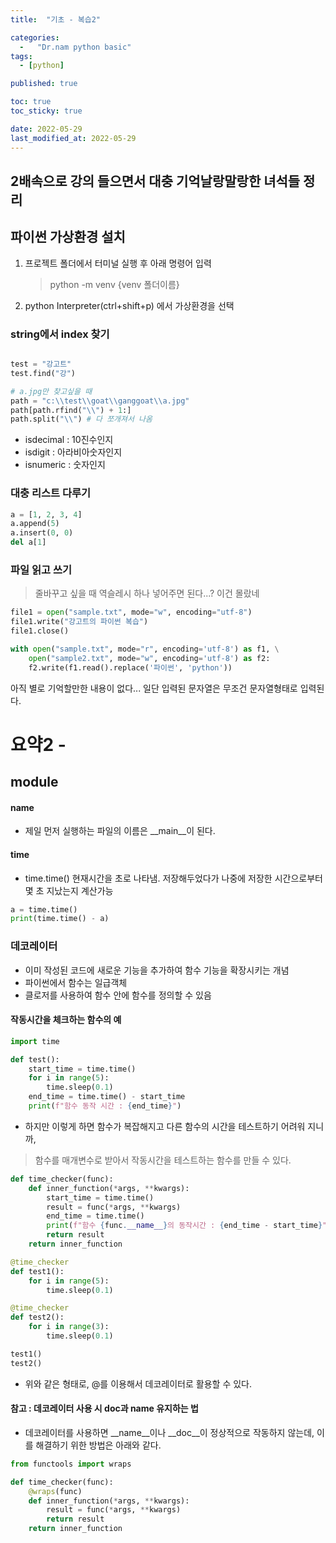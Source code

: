 ```yaml
---
title:  "기초 - 복습2"

categories:
  -   "Dr.nam python basic"
tags:
  - [python]

published: true

toc: true
toc_sticky: true

date: 2022-05-29
last_modified_at: 2022-05-29
---
```


## 2배속으로 강의 들으면서 대충 기억날랑말랑한 녀석들 정리

## 파이썬 가상환경 설치
1. 프로젝트 폴더에서 터미널 실행 후 아래 명령어 입력 
    > python -m venv {venv 폴더이름}
2. python Interpreter(ctrl+shift+p) 에서 가상환경을 선택

### string에서 index 찾기
```python

test = "강고트"
test.find("강")

# a.jpg만 찾고싶을 때
path = "c:\\test\\goat\\ganggoat\\a.jpg"
path[path.rfind("\\") + 1:]
path.split("\\") # 다 쪼개져서 나옴
```

- isdecimal : 10진수인지 
- isdigit : 아라비아숫자인지 
- isnumeric : 숫자인지 

### 대충 리스트 다루기
```python
a = [1, 2, 3, 4]
a.append(5)
a.insert(0, 0)
del a[1]
```

### 파일 읽고 쓰기
> 줄바꾸고 싶을 때 역슬레시 하나 넣어주면 된다...? 이건 몰랐네
```python
file1 = open("sample.txt", mode="w", encoding="utf-8")
file1.write("강고트의 파이썬 복습")
file1.close()

with open("sample.txt", mode="r", encoding='utf-8') as f1, \
    open("sample2.txt", mode="w", encoding='utf-8') as f2:
    f2.write(f1.read().replace('파이썬', 'python'))
```

아직 별로 기억할만한 내용이 없다... 
일단 입력된 문자열은 무조건 문자열형태로 입력된다. 

# 요약2 - 

## module

#### __name__
- 제일 먼저 실행하는 파일의 이름은 __main__이 된다. 

#### time
- time.time() 현재시간을 초로 나타냄. 저장해두었다가 나중에 저장한 시간으로부터 몇 초 지났는지 계산가능 
```python
a = time.time()
print(time.time() - a)
```

### 데코레이터 
- 이미 작성된 코드에 새로운 기능을 추가하여 함수 기능을 확장시키는 개념 
- 파이썬에서 함수는 일급객체 
- 클로저를 사용하여 함수 안에 함수를 정의할 수 있음 

#### 작동시간을 체크하는 함수의 예

```python
import time

def test():
    start_time = time.time()
    for i in range(5):
        time.sleep(0.1)
    end_time = time.time() - start_time
    print(f"함수 동작 시간 : {end_time}")
```
- 하지만 이렇게 하면 함수가 복잡해지고 다른 함수의 시간을 테스트하기 어려워 지니까, 
> 함수를 매개변수로 받아서 작동시간을 테스트하는 함수를 만들 수 있다. 

```python
def time_checker(func):
    def inner_function(*args, **kwargs):
        start_time = time.time()
        result = func(*args, **kwargs)
        end_time = time.time()
        print(f"함수 {func.__name__}의 동작시간 : {end_time - start_time}")
        return result
    return inner_function

@time_checker
def test1():
    for i in range(5):
        time.sleep(0.1)

@time_checker
def test2():
    for i in range(3):
        time.sleep(0.1)

test1()
test2() 
```
- 위와 같은 형태로, @를 이용해서 데코레이터로 활용할 수 있다. 

#### 참고 : 데코레이터 사용 시 doc과 name 유지하는 법 
- 데코레이터를 사용하면 __name__이나 __doc__이 정상적으로 작동하지 않는데, 이를 해결하기 위한 방법은 아래와 같다. 
```python 
from functools import wraps

def time_checker(func):
    @wraps(func)
    def inner_function(*args, **kwargs):
        result = func(*args, **kwargs)
        return result
    return inner_function
```

